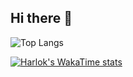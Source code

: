 ## Hi there 👋
![Top Langs](https://github-readme-stats.vercel.app/api/top-langs/?username=ARR-user&layout=compact)

[![Harlok's WakaTime stats](https://github-readme-stats.vercel.app/api/wakatime?username=ffflabs)](https://github.com/ARR-user/github-readme-stats)
<!--[![Aswin's GitHub stats](https://github-readme-stats.vercel.app/api?username=ARR-user)](https://github.com/Arr-user/github-readme-stats)-->

<!--
**ARR-user/ARR-user** is a ✨ _special_ ✨ repository because its `README.md` (this file) appears on your GitHub profile.
##

Here are some ideas to get you started:

- 🔭 I’m currently working on ...
- 🌱 I’m currently learning ...
- 👯 I’m looking to collaborate on ...
- 🤔 I’m looking for help with ...
- 💬 Ask me about ...
- 📫 How to reach me: ...
- 😄 Pronouns: ...
- ⚡ Fun fact: ...
-->

